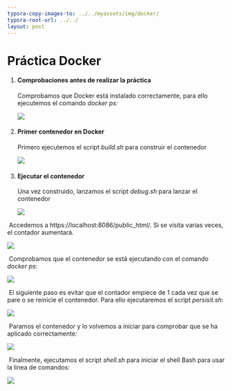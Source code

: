 ```yaml
---
typora-copy-images-to: ../../myassets/img/docker/
typora-root-url: ../../
layout: post
---
```


# 						                                           **Práctica Docker**

1. ####  **Comprobaciones antes de realizar la práctica**

   Comprobamos que Docker está instalado correctamente, para ello ejecutemos el comando *docker ps:*

   ![](/PePs/myassets/img/docker/1.png)

2. #### **Primer contenedor en Docker**

   Primero ejecutemos el script *build.sh* para construir el contenedor

   ![](/PePs/myassets/img/docker/2.png)

   

3. #### **Ejecutar el contenedor**

   Una vez construido, lanzamos el script *debug.sh* para lanzar el contenedor

   ![](/PePs/myassets/img/docker/3.png)

​		Accedemos a https://localhost:8086/public_html/. Si se visita varias veces, el contador aumentará. 

![](/PePs/myassets/img/docker/4.png)

​		Comprobamos que el contenedor se está ejecutando con el comando *docker ps*:

![](/PePs/myassets/img/docker/5.png)

​		El siguiente paso es evitar que el contador empiece de 1 cada vez que se pare o se reinicie el contenedor. Para ello ejecutaremos el script *persisit.sh*:

![](/PePs/myassets/img/docker/6.png)

​		Paramos el contenedor y lo volvemos a iniciar para comprobar que se ha aplicado correctamente:

![](/PePs/myassets/img/docker/7.png)

​		Finalmente, ejecutamos el script *shell.sh* para iniciar el shell Bash para usar la linea de comandos:

![](/PePs/myassets/img/docker/8.png)





​	
